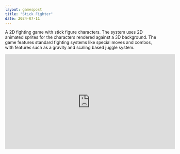 ```yaml
---
layout: gamespost
title: "Stick Fighter"
date: 2024-07-11
---
```


A 2D fighting game with stick figure characters. The system uses 2D animated sprites for the characters rendered against a 3D background. The game features standard fighting systems like special moves and combos, with features such as a gravity and scaling based juggle system.

<center>
<iframe width="560" height="315" src="https://www.youtube.com/embed/QcqSXKEwP18?si=52ZGRx_Mc4s-xMnP" title="YouTube video player" frameborder="0" allow="accelerometer; autoplay; clipboard-write; encrypted-media; gyroscope; picture-in-picture; web-share" referrerpolicy="strict-origin-when-cross-origin" allowfullscreen></iframe>
</center>